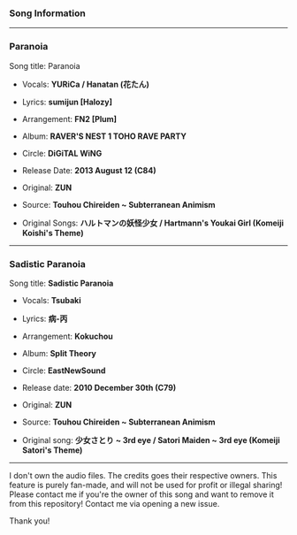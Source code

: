 ### Song Information

---

### Paranoia

Song title: Paranoia

- Vocals: **YURiCa / Hanatan (花たん)**
- Lyrics: **sumijun \[Halozy\]**
- Arrangement: **FN2 \[Plum\]**


- Album: **RAVER'S NEST 1 TOHO RAVE PARTY**
- Circle: **DiGiTAL WiNG**
- Release Date: **2013 August 12 (C84)**


- Original: **ZUN**
- Source: **Touhou Chireiden ~ Subterranean Animism**
- Original Songs: **ハルトマンの妖怪少女 / Hartmann's Youkai Girl (Komeiji Koishi's Theme)**

---

### Sadistic Paranoia

Song title: **Sadistic Paranoia**

- Vocals: **Tsubaki**
- Lyrics: **病-丙**
- Arrangement: **Kokuchou**


- Album: **Split Theory**
- Circle: **EastNewSound**
- Release date: **2010 December 30th (C79)**


- Original: **ZUN**
- Source: **Touhou Chireiden ~ Subterranean Animism**
- Original song: **少女さとり ~ 3rd eye / Satori Maiden ~ 3rd eye (Komeiji Satori's Theme)**

---

I don't own the audio files. The credits goes their respective owners.
This feature is purely fan-made, and will not be used for profit or illegal sharing!
Please contact me if you're the owner of this song and want to remove it from this repository! 
Contact me via opening a new issue.

Thank you!
